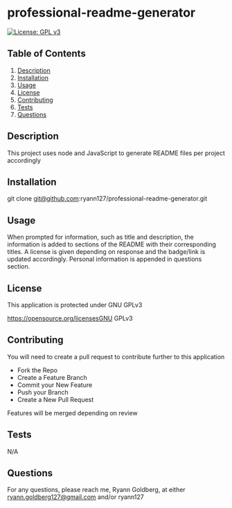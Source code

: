 # professional-readme-generator

  [![License: GPL v3](https://img.shields.io/badge/License-GPLv3-blue.svg)](https://www.gnu.org/licenses/gpl-3.0)
  

## Table of Contents
1. [Description](#description)
2. [Installation](#installation)
3. [Usage](#usage)
4. [License](#license)
5. [Contributing](#contributing)
6. [Tests](#tests)
7. [Questions](#questions) 

## Description
 This project uses node and JavaScript to generate README files per project accordingly

 ## Installation
git clone git@github.com:ryann127/professional-readme-generator.git

 ## Usage
 When prompted for information, such as title and description, the information is added to sections of the README with their corresponding titles. A license is given depending on response and the badge/link is updated accordingly. Personal information is appended in questions section.

 ## License

 This application is protected under GNU GPLv3

 https://opensource.org/licensesGNU GPLv3

 ## Contributing
 
 You will need to create a pull request to contribute further to this application

 - Fork the Repo
 - Create a Feature Branch
 - Commit your New Feature
 - Push your Branch
 - Create a New Pull Request

 Features will be merged depending on review

 ## Tests
 N/A

 ## Questions
 For any questions, please reach me, Ryann Goldberg, at either ryann.goldberg127@gmail.com and/or ryann127


